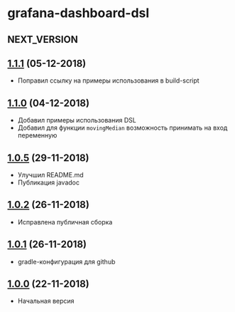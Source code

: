 # grafana-dashboard-dsl

## NEXT_VERSION

## [1.1.1]() (05-12-2018)

* Поправил ссылку на примеры использования в build-script

## [1.1.0]() (04-12-2018)

* Добавил примеры использования DSL
* Добавил для функции `movingMedian` возможность принимать на вход переменную

## [1.0.5]() (29-11-2018)

* Улучшил README.md
* Публикация javadoc

## [1.0.2]() (26-11-2018)

* Исправлена публичная сборка

## [1.0.1]() (26-11-2018)

* gradle-конфигурация для github


## [1.0.0]() (22-11-2018)

* Начальная версия
  
